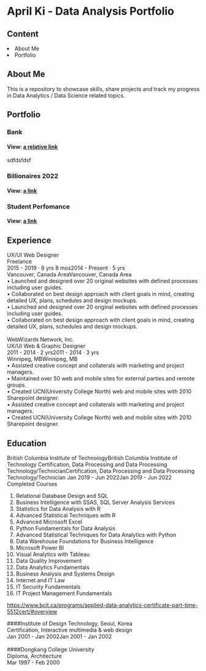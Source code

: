 # April Ki - Data Analysis Portfolio

## Content
<div>
  <li>About Me</li>
  <li>Portfolio</li>
</div>

## About Me
This is a repository to showcase skills, share projects and track my progress in Data Analytics / Data Science related topics.

## Portfolio

### Bank

#### View: [a relative link](MarketingCampaignsBank.ipynb)

sdfdsfdsf

### Billionaires 2022
#### View: [a link](https://public.tableau.com/app/profile/jihyun.ki4896/viz/BILLIONAIRES2022/FobesBillionaires2022)

### Student Perfomance
#### View: [a link](https://public.tableau.com/app/profile/jihyun.ki4896/viz/StudentPerfomance_16594734536610/Student)

## Experience
UX/UI Web Designer<br>
Freelance<br>
2015 - 2019 · 8 yrs 8 mos2014 - Present · 5 yrs<br>
Vancouver, Canada AreaVancouver, Canada Area<br>
• Launched and designed over 20 original websites with defined processes including user guides.<br>
• Collaborated on best design approach with client goals in mind, creating detailed UX, plans, schedules and design mockups.<br>
• Launched and designed over 20 original websites with defined processes including user guides. <br>
• Collaborated on best design approach with client goals in mind, creating detailed UX, plans, schedules and design mockups. <br>
<br>
WebWizards Network, Inc.<br>
UX/UI Web & Graphic Designer<br>
2011 - 2014 · 2 yrs2011 - 2014 · 3 yrs<br>
Winnipeg, MBWinnipeg, MB<br>
• Assisted creative concept and collaterals with marketing and project managers.<br>
• Maintained over 50 web and mobile sites for external parties and remote groups.<br>
• Created UCN(University College North) web and mobile sites with 2010 Sharepoint designer.<br>
• Assisted creative concept and collaterals with marketing and project managers. <br>
• Created UCN(University College North) web and mobile sites with 2010 Sharepoint designer. <br>

## Education
British Columbia Institute of TechnologyBritish Columbia Institute of Technology
Certification, Data Processing and Data Processing Technology/TechnicianCertification, Data Processing and Data Processing Technology/Technician
Jan 2019 - Jun 2022Jan 2019 - Jun 2022
Completed Courses

1. Relational Database Design and SQL
2. Business Intelligence with SSAS, SQL Server Analysis Services
3. Statistics for Data Analysis with R
4. Advanced Statistical Techniques with R
5. Advanced Microsoft Excel
6. Python Fundamentals for Data Analysis
7. Advanced Statistical Techniques for Data Analytics with Python
8. Data Warehouse Foundations for Business Intelligence
9. Microsoft Power BI
10. Visual Analytics with Tableau
11. Data Quality Improvement
12. Data Analytics Fundamentals
13. Business Analysis and Systems Design
14. Internet and IT Law
15. IT Security Fundamentals
16. IT Project Management Fundamentals

https://www.bcit.ca/programs/applied-data-analytics-certificate-part-time-5512cert/#overview


####Institute of Design Technology, Seoul, Korea<br>
Certification, Interactive multimedia & web design<br>
Jan 2001 - Jan 2002Jan 2001 - Jan 2002<br>
<br>
####Dongkang College University<br>
Diploma, Architecture<br>
Mar 1997 - Feb 2000
